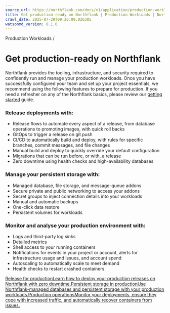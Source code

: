 ```yaml
---
source_url: https://northflank.com/docs/v1/application/production-workloads/get-production-ready-on-northflank
title: Get production-ready on Northflank | Production Workloads | Northflank Application docs
crawl_date: 2025-07-29T09:26:09.026305
watsonmd_version: 0.1.0
---
```


Production Workloads / 

# Get production-ready on Northflank

Northflank provides the tooling, infrastructure, and security required to confidently run and manage your production workloads. Once you have successfully configured your team and set up your project essentials, we recommend using the following features to prepare for production. If you need a refresher on any of the Northflank basics, please review our [getting started](../getting-started/introduction-to-northflank) guide.

### Release deployments with:

  * Release flows to automate every aspect of a release, from database operations to promoting images, with quick roll backs
  * GitOps to trigger a release on git push
  * CI/CD to automatically build and deploy, with rules for specific branches, commit messages, and file changes
  * Manual build and deploy to quickly override your default configuration
  * Migrations that can be run before, or with, a release
  * Zero downtime using health checks and high-availability databases



### Manage your persistent storage with:

  * Managed database, file storage, and message-queue addons
  * Secure private and public networking to access your addons
  * Secret groups to inject connection details into your workloads
  * Manual and automatic backups
  * One-click data restore
  * Persistent volumes for workloads



### Monitor and analyse your production environment with:

  * Logs and third-party log sinks
  * Detailed metrics
  * Shell access to your running containers
  * Notifications for events in your project or account, alerts for infrastructure usage and issues, and account spend
  * Autoscaling to automatically scale to meet demand
  * Health checks to restart crashed containers



[Release for productionLearn how to deploy your production releases on Northflank with zero downtime.](/docs/v1/application/production-workloads/release-for-production)[Persistent storage in productionUse Northflank-managed databases and persistent storage with your production workloads.](/docs/v1/application/production-workloads/persistent-storage-in-production)[Production operationsMonitor your deployments, ensure they cope with increased traffic, and automatically recover containers from issues.](/docs/v1/application/production-workloads/production-operations)